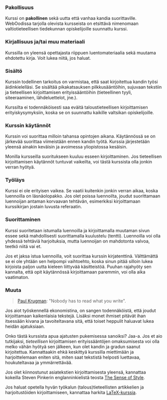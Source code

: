 ### Pakollisuus

Kurssi on **pakollinen** sekä uutta että vanhaa kandia suorittaville. WebOodissa tarjolla olevista kursseista on etsittävä nimenomaan valtiotieteellisen tiedekunnan opiskelijoille suunnattu kurssi.

### Kirjallisuus ja/tai muu materiaali

Kurssilla on yleensä opettajasta riippuen luentomateriaalia sekä muutama ehdotettu kirja. Voit lukea niitä, jos haluat. 

### Sisältö

Kurssin todellinen tarkoitus on varmistaa, että saat kirjoitettua kandin työsi äidinkielelläsi. Se sisältää pikakatsauksen pilkkusääntöihin, sujuvaan tekstiin ja tieteellisen kirjoittamisen erityissääntöihin (tieteellinen tyyli, siteeraaminen, lähdeluettelot, jne.).

Kurssilta ei todennäköisesti saa eväitä taloustieteellisen kirjoittamisen erityiskysymyksiin, koska se on suunnattu kaikille valtsikan opiskelijoille.

### Kurssin käytännöt

Kurssin voi suorittaa milloin tahansa opintojen aikana. Käytännössä se on järkevää suorittaa viimeistään ennen kandin työtä. Kurssia järjestetään yleensä ainakin keväisin ja avoimessa yliopistossa kesäisin.

Monilla kursseilla suoritukseen kuuluu esseen kirjoittaminen. Jos tieteellisen kirjoittamisen käytännöt tuntuvat vaikeilta, voi tästä kurssista olla jonkin verran hyötyä.

### Työläys

Kurssi ei ole erityisen vaikea. Se vaatii kuitenkin jonkin verran aikaa, koska luennoilla on läsnäolopakko. Jos olet poissa luennoilta, joudut suorittamaan luennoijan antaman korvaavan tehtävän, esimerkiksi kirjoittamaan kurssikirjan jostain luvusta referaatin.

### Suorittaminen

Kurssi suoritetaan istumalla luennoilla ja kirjoittamalla muutaman sivun essee sekä mahdollisesti suorittamalla kuulustelu (tentti). Luennoilla voi olla yhdessä tehtäviä harjoituksia, mutta luennoijan on mahdotonta valvoa, teetkö niitä vai et.

Jos et jaksa istua luennoilla, voit suorittaa kurssin kirjatenttinä. Välttämättä se ei ole yhtään sen helpompi vaihtoehto, koska sinun pitää silloin lukea kirjoista paljon uutta kieleen liittyvää käsitteistöä. Puuhan rajahyöty sen kannalta, että opit käytännössä kirjoittamaan paremmin, voi olla aika vaatimaton.

### Muuta

> [Paul Krugman](https://krugman.blogs.nytimes.com/2013/08/18/communicating-economics/ "Communicating Economics"): "Nobody has to read what you write". 

Jos aiot työskennellä ekonomistina, on sangen todennäköistä, että joudut kirjoittamaan kaikenlaisia tekstejä. Lisäksi monet ihmiset pitävät ihan itsessään kivana ja tavoiteltavana sitä, että toiset heppulit haluavat lukea heidän ajatuksiaan.

Onko tästä kurssista apua ajatusten pukemisessa sanoiksi? Jaa-a. Jos et aio tutkijaksi, *tieteellisen* kirjoittamisen erityissääntöjen omaksumisesta voi olla melko vähän hyötyä sen jälkeen, kun olet kandin ja gradun saanut kirjoitettua. Kannattaakin ehkä keskittyä kurssilla miettimään ja harjoittelemaan eniten sitä, miten saat tekstistä helposti luettavaa, houkuteltavaa ja ymmärrettävää. 

Jos olet kiinnostunut asiatekstien kirjoittamisesta yleensä, kannattaa kokeilla Steven Pinkerin englanninkielistä teosta [The Sense of Style](http://stevenpinker.com/publications/sense-style-thinking-persons-guide-writing-21st-century).

Jos haluat opetella hyvän työkalun (talous)tieteellisten artikkelien ja harjoitustöiden kirjoittamiseen, kannattaa harkita [LaTeX-kurssia](https://wiki.helsinki.fi/display/opetussuunnitelma/MAT20004+Latex-kurssi).